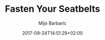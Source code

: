---
title: "Fasten Your Seatbelts"
date: 2017-09-24T14:51:29+02:00
draft: true
author: "Mijo Barbaric"
description: ""
---